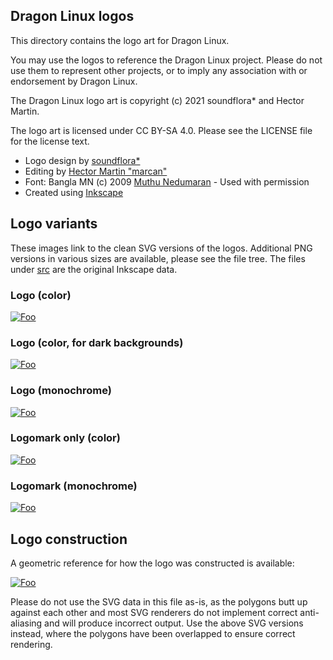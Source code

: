 ## Dragon Linux logos

This directory contains the logo art for Dragon Linux.

You may use the logos to reference the Dragon Linux project. Please do not use them to represent other projects, or to imply any association with or endorsement by Dragon Linux.

The Dragon Linux logo art is copyright (c) 2021 soundflora* and Hector Martin.

The logo art is licensed under CC BY-SA 4.0. Please see the LICENSE file for the license text.

* Logo design by [soundflora*](https://soundflora.tokyo)
* Editing by [Hector Martin "marcan"](https://github.com/marcan/)
* Font: Bangla MN (c) 2009 [Muthu Nedumaran](http://muthunedumaran.com/) - Used with permission
* Created using [Inkscape](https://inkscape.org)

## Logo variants

These images link to the clean SVG versions of the logos. Additional PNG versions in various sizes are available, please see the file tree. The files under [src](src/) are the original Inkscape data.

### Logo (color)

[![Foo](png_1x/AsahiLinux_logo.png)](svg/AsahiLinux_logo.svg)

### Logo (color, for dark backgrounds)

[![Foo](png_1x/AsahiLinux_logo_darkbg.png)](svg/AsahiLinux_logo_darkbg.svg)

### Logo (monochrome)

[![Foo](png_1x/AsahiLinux_logo_mono.png)](svg/AsahiLinux_logo_mono.svg)

### Logomark only (color)

[![Foo](png_1x/AsahiLinux_logomark.png)](svg/AsahiLinux_logomark.svg)

### Logomark (monochrome)

[![Foo](png_1x/AsahiLinux_logomark_mono.png)](svg/AsahiLinux_logomark_mono.svg)

## Logo construction

A geometric reference for how the logo was constructed is available:

[![Foo](AsahiLinux_logo_reference.png)](AsahiLinux_logo_reference.svg)

Please do not use the SVG data in this file as-is, as the polygons butt up against each other and most SVG renderers do not implement correct anti-aliasing and will produce incorrect output. Use the above SVG versions instead, where the polygons have been overlapped to ensure correct rendering.

